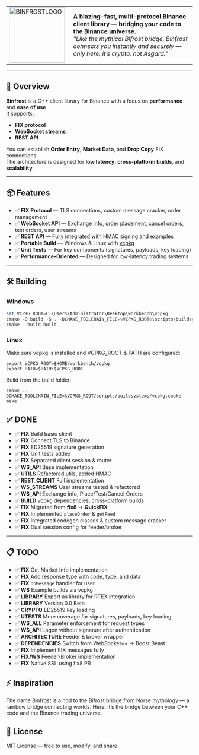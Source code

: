 <table align="center">
  <tr>
    <td>
      <img src="https://github.com/user-attachments/assets/621b8250-6fef-4a25-946c-3e2ff20de9f8" alt="BINFROSTLOGO" width="150" height="150" />
    </td>
    <td style="padding-left: 15px; vertical-align: middle;">
      <strong>A blazing-fast, multi-protocol Binance client library — bridging your code to the Binance universe.</strong><br />
      <em>"Like the mythical Bifrost bridge, Binfrost connects you instantly and securely — only here, it’s crypto, not Asgard."</em>
    </td>
  </tr>
</table>



---

## 🚀 Overview
**Binfrost** is a C++ client library for Binance with a focus on **performance** and **ease of use**.  
It supports:
- **FIX protocol**
- **WebSocket streams**
- **REST API**

You can establish **Order Entry**, **Market Data**, and **Drop Copy** FIX connections.  
The architecture is designed for **low latency**, **cross-platform builds**, and **scalability**.

---

## 📦 Features

- ✅ **FIX Protocol** — TLS connections, custom message cracker, order management  
- ✅ **WebSocket API** — Exchange info, order placement, cancel orders, test orders, user streams  
- ✅ **REST API** — Fully integrated with HMAC signing and examples  
- ✅ **Portable Build** — Windows & Linux with [vcpkg](https://vcpkg.io)  
- ✅ **Unit Tests** — For key components (signatures, payloads, key loading)  
- ✅ **Performance-Oriented** — Designed for low-latency trading systems  

---

## 🛠️ Building

### Windows
```powershell
set VCPKG_ROOT=C:\Users\Administrator\Desktop\workbench\vcpkg
cmake -B build -S . -DCMAKE_TOOLCHAIN_FILE=%VCPKG_ROOT%\scripts\buildsystems\vcpkg.cmake
cmake --build build
```

### Linux

Make sure vcpkg is installed and VCPKG_ROOT & PATH are configured:
```
export VCPKG_ROOT=$HOME/workbench/vcpkg
export PATH=$PATH:$VCPKG_ROOT
```

Build from the build folder:

```
cmake .. -DCMAKE_TOOLCHAIN_FILE=$VCPKG_ROOT/scripts/buildsystems/vcpkg.cmake
make
```
## ✅ DONE

- ✅ **FIX** Build basic client  
- ✅ **FIX** Connect TLS to Binance  
- ✅ **FIX** ED25519 signature generation  
- ✅ **FIX** Unit tests added  
- ✅ **FIX** Separated client session & router  
- ✅ **WS_API** Base implementation  
- ✅ **UTILS** Refactored utils, added HMAC  
- ✅ **REST_CLIENT** Full implementation  
- ✅ **WS_STREAMS** User streams tested & refactored  
- ✅ **WS_API** Exchange info, Place/Test/Cancel Orders  
- ✅ **BUILD** vcpkg dependencies, cross-platform builds  
- ✅ **FIX** Migrated from **fix8** → **QuickFIX**  
- ✅ **FIX** Implemented `placeOrder` & `getFeed`  
- ✅ **FIX** Integrated codegen classes & custom message cracker  
- ✅ **FIX** Dual session config for feeder/broker  

---

## 📋 TODO

- ✅ **FIX** Get Market Info implementation  
- ✅ **FIX** Add response type with code, type, and data  
- ✅ **FIX** `onMessage` handler for user  
- ✅ **WS** Example builds via vcpkg  
- ✅ **LIBRARY** Export as library for RTEX integration  
- ✅ **LIBRARY** Version 0.0 Beta  
- ✅ **CRYPTO** ED25519 key loading  
- ✅ **UTESTS** More coverage for signatures, payloads, key loading  
- ✅ **WS_ALL** Parameter enforcement for request types  
- ✅ **WS_API** Logon without signature after authentication  
- ✅ **ARCHITECTURE** Feeder & broker wrapper  
- ✅ **DEPENDENCIES** Switch from WebSocket++ → Boost.Beast  
- ✅ **FIX** Implement FIX messages fully  
- ✅ **FIX/WS** Feeder-Broker implementation  
- ✅ **FIX** Native SSL using fix8 PR  


## ⚡ Inspiration

The name Binfrost is a nod to the Bifrost bridge from Norse mythology — a rainbow bridge connecting worlds.
Here, it’s the bridge between your C++ code and the Binance trading universe.

## 📜 License

MIT License — free to use, modify, and share.
